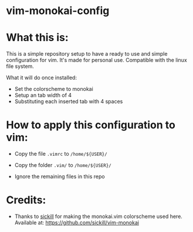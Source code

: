 # vim-monokai-config

# What this is:

This is a simple repository setup to have a ready to use and simple configuration for vim.
It's made for personal use. 
Compatible with the linux file system. 

What it will do once installed: 

- Set the colorscheme to monokai
- Setup an tab width of 4
- Substituting each inserted tab with 4 spaces

# How to apply this configuration to vim:

- Copy the file `.vimrc` to `/home/${USER}/`
- Copy the folder `.vim/` to `/home/${USER}/`

- Ignore the remaining files in this repo

# Credits: 
- Thanks to [sickill](https://github.com/sickill) for making the monokai.vim colorscheme used here. Available at: https://github.com/sickill/vim-monokai
